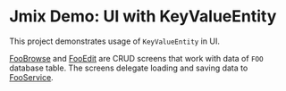 # Jmix Demo: UI with KeyValueEntity

This project demonstrates usage of `KeyValueEntity` in UI.

[FooBrowse](src/main/java/com/company/demo/screen/foo/FooBrowse.java) and [FooEdit](src/main/java/com/company/demo/screen/foo/FooEdit.java) are CRUD screens that work with data of `FOO` database table. The screens delegate loading and saving data to [FooService](src/main/java/com/company/demo/app/FooService.java).
